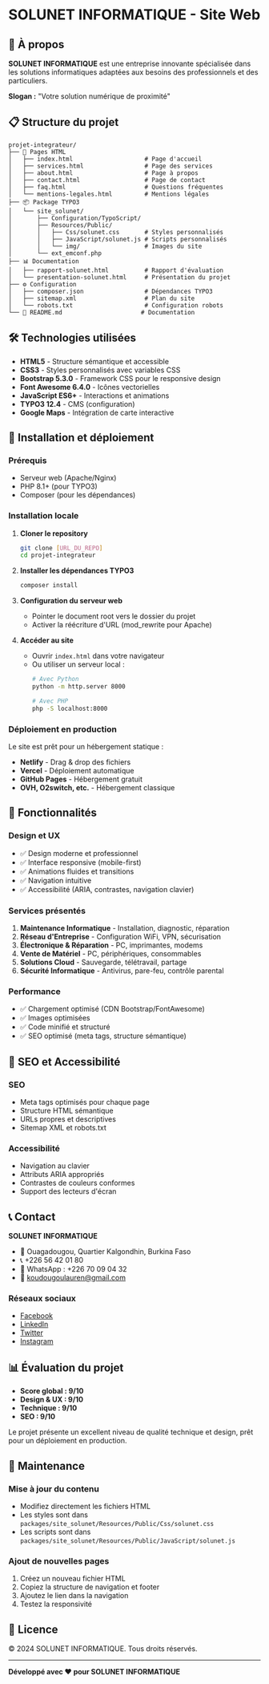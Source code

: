 # SOLUNET INFORMATIQUE - Site Web

## 🏢 À propos

**SOLUNET INFORMATIQUE** est une entreprise innovante spécialisée dans les solutions informatiques adaptées aux besoins des professionnels et des particuliers.

**Slogan :** "Votre solution numérique de proximité"

## 📋 Structure du projet

```
projet-integrateur/
├── 📄 Pages HTML
│   ├── index.html                    # Page d'accueil
│   ├── services.html                 # Page des services
│   ├── about.html                    # Page à propos
│   ├── contact.html                  # Page de contact
│   ├── faq.html                      # Questions fréquentes
│   └── mentions-legales.html         # Mentions légales
├── 📦 Package TYPO3
│   └── site_solunet/
│       ├── Configuration/TypoScript/
│       ├── Resources/Public/
│       │   ├── Css/solunet.css       # Styles personnalisés
│       │   ├── JavaScript/solunet.js # Scripts personnalisés
│       │   └── img/                  # Images du site
│       └── ext_emconf.php
├── 📊 Documentation
│   ├── rapport-solunet.html          # Rapport d'évaluation
│   └── presentation-solunet.html     # Présentation du projet
├── ⚙️ Configuration
│   ├── composer.json                 # Dépendances TYPO3
│   ├── sitemap.xml                   # Plan du site
│   └── robots.txt                    # Configuration robots
└── 📖 README.md                      # Documentation
```

## 🛠️ Technologies utilisées

- **HTML5** - Structure sémantique et accessible
- **CSS3** - Styles personnalisés avec variables CSS
- **Bootstrap 5.3.0** - Framework CSS pour le responsive design
- **Font Awesome 6.4.0** - Icônes vectorielles
- **JavaScript ES6+** - Interactions et animations
- **TYPO3 12.4** - CMS (configuration)
- **Google Maps** - Intégration de carte interactive

## 🚀 Installation et déploiement

### Prérequis
- Serveur web (Apache/Nginx)
- PHP 8.1+ (pour TYPO3)
- Composer (pour les dépendances)

### Installation locale

1. **Cloner le repository**
   ```bash
   git clone [URL_DU_REPO]
   cd projet-integrateur
   ```

2. **Installer les dépendances TYPO3**
   ```bash
   composer install
   ```

3. **Configuration du serveur web**
   - Pointer le document root vers le dossier du projet
   - Activer la réécriture d'URL (mod_rewrite pour Apache)

4. **Accéder au site**
   - Ouvrir `index.html` dans votre navigateur
   - Ou utiliser un serveur local :
     ```bash
     # Avec Python
     python -m http.server 8000
     
     # Avec PHP
     php -S localhost:8000
     ```

### Déploiement en production

Le site est prêt pour un hébergement statique :
- **Netlify** - Drag & drop des fichiers
- **Vercel** - Déploiement automatique
- **GitHub Pages** - Hébergement gratuit
- **OVH, O2switch, etc.** - Hébergement classique

## 📱 Fonctionnalités

### Design et UX
- ✅ Design moderne et professionnel
- ✅ Interface responsive (mobile-first)
- ✅ Animations fluides et transitions
- ✅ Navigation intuitive
- ✅ Accessibilité (ARIA, contrastes, navigation clavier)

### Services présentés
1. **Maintenance Informatique** - Installation, diagnostic, réparation
2. **Réseau d'Entreprise** - Configuration WiFi, VPN, sécurisation
3. **Électronique & Réparation** - PC, imprimantes, modems
4. **Vente de Matériel** - PC, périphériques, consommables
5. **Solutions Cloud** - Sauvegarde, télétravail, partage
6. **Sécurité Informatique** - Antivirus, pare-feu, contrôle parental

### Performance
- ✅ Chargement optimisé (CDN Bootstrap/FontAwesome)
- ✅ Images optimisées
- ✅ Code minifié et structuré
- ✅ SEO optimisé (meta tags, structure sémantique)

## 🎯 SEO et Accessibilité

### SEO
- Meta tags optimisés pour chaque page
- Structure HTML sémantique
- URLs propres et descriptives
- Sitemap XML et robots.txt

### Accessibilité
- Navigation au clavier
- Attributs ARIA appropriés
- Contrastes de couleurs conformes
- Support des lecteurs d'écran

## 📞 Contact

**SOLUNET INFORMATIQUE**
- 📍 Ouagadougou, Quartier Kalgondhin, Burkina Faso
- 📞 +226 56 42 01 80
- 📱 WhatsApp : +226 70 09 04 32
- 📧 koudougoulauren@gmail.com

### Réseaux sociaux
- [Facebook](https://facebook.com/solunetinformatique)
- [LinkedIn](https://linkedin.com/company/solunet-informatique)
- [Twitter](https://twitter.com/solunet_info)
- [Instagram](https://instagram.com/solunetinformatique)

## 📊 Évaluation du projet

- **Score global : 9/10**
- **Design & UX : 9/10**
- **Technique : 9/10**
- **SEO : 9/10**

Le projet présente un excellent niveau de qualité technique et design, prêt pour un déploiement en production.

## 🔧 Maintenance

### Mise à jour du contenu
- Modifiez directement les fichiers HTML
- Les styles sont dans `packages/site_solunet/Resources/Public/Css/solunet.css`
- Les scripts sont dans `packages/site_solunet/Resources/Public/JavaScript/solunet.js`

### Ajout de nouvelles pages
1. Créez un nouveau fichier HTML
2. Copiez la structure de navigation et footer
3. Ajoutez le lien dans la navigation
4. Testez la responsivité

## 📄 Licence

© 2024 SOLUNET INFORMATIQUE. Tous droits réservés.

---

**Développé avec ❤️ pour SOLUNET INFORMATIQUE** 